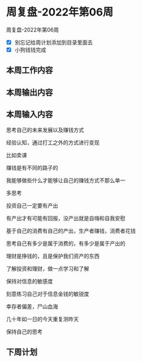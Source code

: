 # 周复盘-2022年第06周

周复盘-2022年第06周

- [x] 别忘记给周计划添加到目录里面去
- [x] 小狗钱钱完成
## 本周工作内容

## 本周输出内容

## 本周输入内容
思考自己的未来发展以及赚钱方式

经验认知，通过打工之外的方式进行变现

比如卖课

赚钱是有不同的路子的

我能够做些什么才能够让自己的赚钱方式不那么单一

多思考

投资自己一定要有产出

有产出才有可能有回报，没产出就是自嗨和自我安慰

基于自己的消费有自己的产出，生产者赚钱，消费者花钱

思考自己有多少是属于消费的，有多少是属于产出的

理财是挣钱的，且是保护我们资产的东西

了解投资和理财，做一点学习和了解

保持对信息的敏感度

刻意练习自己对于信息金钱的敏锐度

幸存者偏差，尸山血海

几十年如一日的今天重复测昨天

保持自己的思考

## 下周计划
